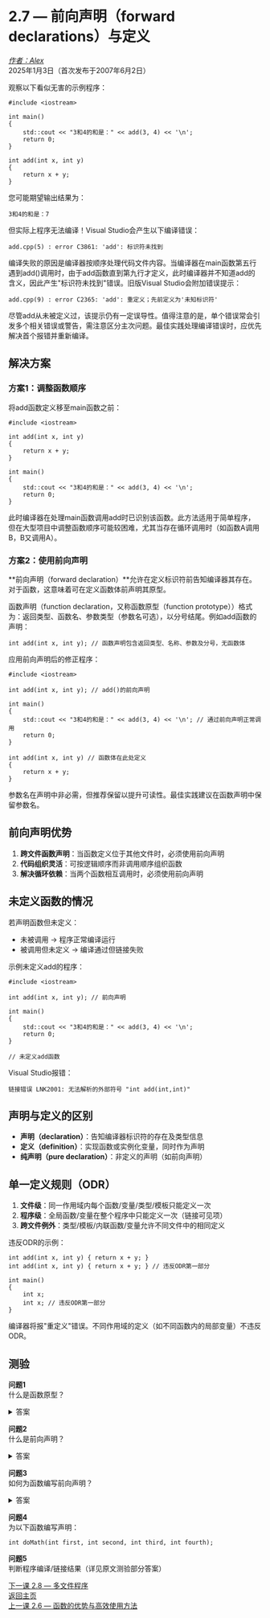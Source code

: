 2.7 — 前向声明（forward declarations）与定义
===========================================

[*作者：Alex*](https://www.learncpp.com/author/Alex/ "查看 Alex 的所有文章")  
2025年1月3日（首次发布于2007年6月2日）  

观察以下看似无害的示例程序：
```
#include <iostream>

int main()
{
    std::cout << "3和4的和是：" << add(3, 4) << '\n';
    return 0;
}

int add(int x, int y)
{
    return x + y;
}
```
您可能期望输出结果为：
```
3和4的和是：7

```
但实际上程序无法编译！Visual Studio会产生以下编译错误：
```
add.cpp(5) : error C3861: 'add': 标识符未找到

```
编译失败的原因是编译器按顺序处理代码文件内容。当编译器在main函数第五行遇到add()调用时，由于add函数直到第九行才定义，此时编译器并不知道add的含义，因此产生"标识符未找到"错误。旧版Visual Studio会附加错误提示：
```
add.cpp(9) : error C2365: 'add': 重定义；先前定义为'未知标识符'

```
尽管add从未被定义过，该提示仍有一定误导性。值得注意的是，单个错误常会引发多个相关错误或警告，需注意区分主次问题。最佳实践处理编译错误时，应优先解决首个报错并重新编译。

解决方案
----------------  

### 方案1：调整函数顺序  
将add函数定义移至main函数之前：
```
#include <iostream>

int add(int x, int y)
{
    return x + y;
}

int main()
{
    std::cout << "3和4的和是：" << add(3, 4) << '\n';
    return 0;
}
```
此时编译器在处理main函数调用add时已识别该函数。此方法适用于简单程序，但在大型项目中调整函数顺序可能较困难，尤其当存在循环调用时（如函数A调用B，B又调用A）。

### 方案2：使用前向声明  
**前向声明（forward declaration）**允许在定义标识符前告知编译器其存在。对于函数，这意味着可在定义函数体前声明其原型。  

函数声明（function declaration，又称函数原型（function prototype））格式为：返回类型、函数名、参数类型（参数名可选），以分号结尾。例如add函数的声明：
```
int add(int x, int y); // 函数声明包含返回类型、名称、参数及分号，无函数体
```
应用前向声明后的修正程序：
```
#include <iostream>

int add(int x, int y); // add()的前向声明

int main()
{
    std::cout << "3和4的和是：" << add(3, 4) << '\n'; // 通过前向声明正常调用
    return 0;
}

int add(int x, int y) // 函数体在此处定义
{
    return x + y;
}
```
参数名在声明中非必需，但推荐保留以提升可读性。最佳实践建议在函数声明中保留参数名。

前向声明优势
----------------  
1. **跨文件函数声明**：当函数定义位于其他文件时，必须使用前向声明  
2. **代码组织灵活**：可按逻辑顺序而非调用顺序组织函数  
3. **解决循环依赖**：当两个函数相互调用时，必须使用前向声明  

未定义函数的情况
----------------  
若声明函数但未定义：  
- 未被调用 → 程序正常编译运行  
- 被调用但未定义 → 编译通过但链接失败  

示例未定义add的程序：
```
#include <iostream>

int add(int x, int y); // 前向声明

int main()
{
    std::cout << "3和4的和是：" << add(3, 4) << '\n';
    return 0;
}

// 未定义add函数
```
Visual Studio报错：
```
链接错误 LNK2001: 无法解析的外部符号 "int add(int,int)"

```
声明与定义的区别
----------------  
- **声明（declaration）**：告知编译器标识符的存在及类型信息  
- **定义（definition）**：实现函数或实例化变量，同时作为声明  
- **纯声明（pure declaration）**：非定义的声明（如前向声明）  

单一定义规则（ODR）
----------------  
1. **文件级**：同一作用域内每个函数/变量/类型/模板只能定义一次  
2. **程序级**：全局函数/变量在整个程序中只能定义一次（链接可见项）  
3. **跨文件例外**：类型/模板/内联函数/变量允许不同文件中的相同定义  

违反ODR的示例：
```
int add(int x, int y) { return x + y; }
int add(int x, int y) { return x + y; } // 违反ODR第一部分

int main()
{
    int x;
    int x; // 违反ODR第一部分
}
```
编译器将报"重定义"错误。不同作用域的定义（如不同函数内的局部变量）不违反ODR。

测验  
----------------  

**问题1**  
什么是函数原型？  
<details><summary>答案</summary>包含函数名、返回类型、参数类型（可选参数名）的声明语句，无函数体。</details>  

**问题2**  
什么是前向声明？  
<details><summary>答案</summary>在定义前告知编译器标识符存在的声明。</details>  

**问题3**  
如何为函数编写前向声明？  
<details><summary>答案</summary>使用函数声明/原型作为前向声明。</details>  

**问题4**  
为以下函数编写声明：  
```
int doMath(int first, int second, int third, int fourth);
```  

**问题5**  
判断程序编译/链接结果（详见原文测验部分答案）  

[下一课 2.8 — 多文件程序](Chapter-2/lesson2.8-programs-with-multiple-code-files.md)  
[返回主页](/)  
[上一课 2.6 — 函数的优势与高效使用方法](Chapter-2/lesson2.6-why-functions-are-useful-and-how-to-use-them-effectively.md)